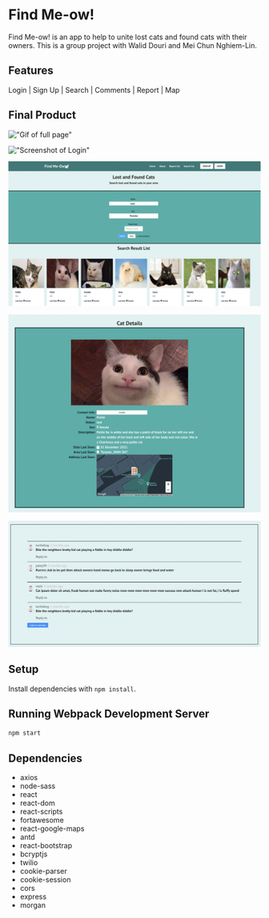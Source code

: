 # Find Me-ow!
Find Me-ow! is an app to help to unite lost cats and found cats with their owners. 
This is a group project with Walid Douri and Mei Chun Nghiem-Lin.

## Features
Login | Sign Up | Search | Comments | Report | Map

## Final Product

!["Gif of full page"](https://github.com/CarlSmoky/find_me-ow/blob/main/docs/Home.png?raw=true)

!["Screenshot of Login"](https://github.com/CarlSmoky/find_me-ow/blob/main/docs/login.png?raw=true)

!["Screenshot of Search"](https://github.com/CarlSmoky/find_me-ow/blob/main/docs/Search.png?raw=true)

!["Screenshot of Detail page"](https://github.com/CarlSmoky/find_me-ow/blob/main/docs/Detail.png?raw=true)

!["Screenshot of Comments"](https://github.com/CarlSmoky/find_me-ow/blob/main/docs/Comments.png?raw=true)


## Setup

Install dependencies with `npm install`.

## Running Webpack Development Server

```sh
npm start
```


## Dependencies

- axios
- node-sass
- react
- react-dom
- react-scripts
- fortawesome
- react-google-maps
- antd
- react-bootstrap
- bcryptjs
- twilio
- cookie-parser
- cookie-session
- cors
- express
- morgan
